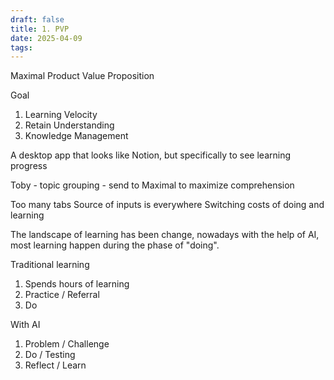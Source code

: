 ```yaml
---
draft: false
title: 1. PVP
date: 2025-04-09
tags:
---
```

Maximal Product Value Proposition


Goal

1. Learning Velocity
2. Retain Understanding
3. Knowledge Management


A desktop app that looks like Notion, but specifically to see learning progress

Toby - topic grouping - send to Maximal to maximize comprehension


Too many tabs
Source of inputs is everywhere
Switching costs of doing and learning


The landscape of learning has been change, nowadays with the help of AI, most learning happen during the phase of "doing".

Traditional learning 

1. Spends hours of learning
2. Practice / Referral
3. Do

With AI

1. Problem / Challenge
2. Do / Testing
3. Reflect / Learn


